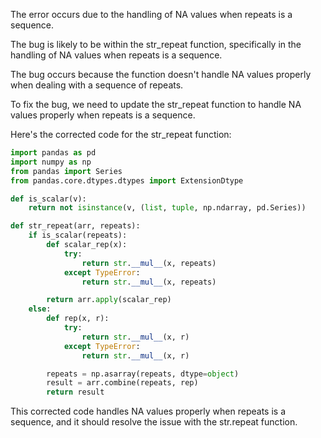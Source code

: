 The error occurs due to the handling of NA values when repeats is a sequence.

The bug is likely to be within the str_repeat function, specifically in the handling of NA values when repeats is a sequence.

The bug occurs because the function doesn't handle NA values properly when dealing with a sequence of repeats.

To fix the bug, we need to update the str_repeat function to handle NA values properly when repeats is a sequence.

Here's the corrected code for the str_repeat function:

```python
import pandas as pd
import numpy as np
from pandas import Series
from pandas.core.dtypes.dtypes import ExtensionDtype

def is_scalar(v):
    return not isinstance(v, (list, tuple, np.ndarray, pd.Series))

def str_repeat(arr, repeats):
    if is_scalar(repeats):
        def scalar_rep(x):
            try:
                return str.__mul__(x, repeats)
            except TypeError:
                return str.__mul__(x, repeats)

        return arr.apply(scalar_rep)
    else:
        def rep(x, r):
            try:
                return str.__mul__(x, r)
            except TypeError:
                return str.__mul__(x, r)

        repeats = np.asarray(repeats, dtype=object)
        result = arr.combine(repeats, rep)
        return result
```

This corrected code handles NA values properly when repeats is a sequence, and it should resolve the issue with the str.repeat function.